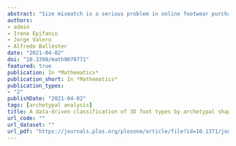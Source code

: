 ```yaml
---
abstract: "Size mismatch is a serious problem in online footwear purchase because size mismatch implies an almost sure return. Not only foot measurements are important in selecting a size, but also user preference. This is the reason we propose several methodologies that combine the information provided by a classifier with anthropometric measurements and user preference information through user-based collaborative filtering. As novelties: (1) the information sources are 3D foot measurements from a low-cost 3D foot digitizer, past purchases and self-reported size; (2) we propose to use an ordinal classifier after imputing missing data with different options based on the use of collaborative filtering; (3) we also propose an ensemble of ordinal classification and collaborative filtering results; and (4) several methodologies based on clustering and archetype analysis are introduced as user-based collaborative filtering for the first time. The hybrid methodologies were tested in a simulation study, and they were also applied to a dataset of Spanish footwear users. The results show that combining the information from both sources predicts the foot size better and the new proposals provide better accuracy than the classic alternatives considered."
authors:
- admin
- Irene Epifanio
- Jorge Valero
- Alfredo Ballester
date: "2021-04-02"
doi: "10.3390/math9070771"
featured: true
publication: In *Mathematics*
publication_short: In *Mathematics*
publication_types:
- "2"
publishDate: "2021-04-02"
tags: [archetypal analysis]
title: A data-driven classification of 3D foot types by archetypal shapes based on landmarks
url_code: ""
url_dataset: ""
url_pdf: "https://journals.plos.org/plosone/article/file?id=10.1371/journal.pone.0228016&type=printable"
---
```


